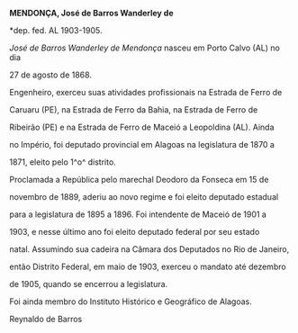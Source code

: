**MENDONÇA, José de Barros Wanderley de**



\*dep. fed. AL 1903-1905.



*José de Barros Wanderley de Mendonça* nasceu em Porto Calvo (AL) no dia

27 de agosto de 1868.



Engenheiro, exerceu suas atividades profissionais na Estrada de Ferro de

Caruaru (PE), na Estrada de Ferro da Bahia, na Estrada de Ferro de

Ribeirão (PE) e na Estrada de Ferro de Maceió a Leopoldina (AL). Ainda

no Império, foi deputado provincial em Alagoas na legislatura de 1870 a

1871, eleito pelo 1^o^ distrito.



Proclamada a República pelo marechal Deodoro da Fonseca em 15 de

novembro de 1889, aderiu ao novo regime e foi eleito deputado estadual

para a legislatura de 1895 a 1896. Foi intendente de Maceió de 1901 a

1903, e nesse último ano foi eleito deputado federal por seu estado

natal. Assumindo sua cadeira na Câmara dos Deputados no Rio de Janeiro,

então Distrito Federal, em maio de 1903, exerceu o mandato até dezembro

de 1905, quando se encerrou a legislatura.



Foi ainda membro do Instituto Histórico e Geográfico de Alagoas.



Reynaldo de Barros



